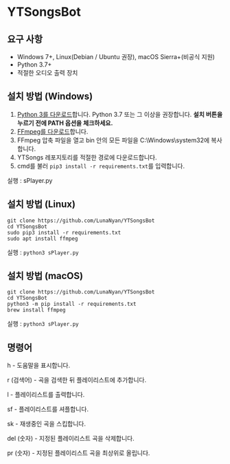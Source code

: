 # YTSongsBot

## 요구 사항
- Windows 7+, Linux(Debian / Ubuntu 권장), macOS Sierra+(비공식 지원)
- Python 3.7+
- 적절한 오디오 출력 장치

## 설치 방법 (Windows)
1. [Python 3를 다운로드](https://www.python.org/downloads/)합니다. Python 3.7 또는 그 이상을 권장합니다. **설치 버튼을 누르기 전에 PATH 옵션을 체크하세요.**
2. [FFmpeg를 다운로드](https://ffmpeg.zeranoe.com/builds/)합니다.
3. FFmpeg 압축 파일을 열고 bin 안의 모든 파일을 C:\Windows\system32에 복사합니다.
4. YTSongs 레포지토리를 적절한 경로에 다운로드합니다.
5. cmd를 불러 `pip3 install -r requirements.txt`를 입력합니다.

실행 : sPlayer.py

## 설치 방법 (Linux)
```
git clone https://github.com/LunaNyan/YTSongsBot
cd YTSongsBot
sudo pip3 install -r requirements.txt
sudo apt install ffmpeg
```

실행 : `python3 sPlayer.py`

## 설치 방법 (macOS)
```
git clone https://github.com/LunaNyan/YTSongsBot
cd YTSongsBot
python3 -m pip install -r requirements.txt
brew install ffmpeg
```
실행 : `python3 sPlayer.py`

## 명령어
h - 도움말을 표시합니다.

r (검색어) - 곡을 검색한 뒤 플레이리스트에 추가합니다.

l - 플레이리스트를 출력합니다.

sf - 플레이리스트를 셔플합니다.

sk - 재생중인 곡을 스킵합니다.

del (숫자) - 지정된 플레이리스트 곡을 삭제합니다.

pr (숫자) - 지정된 플레이리스트 곡을 최상위로 올립니다.
